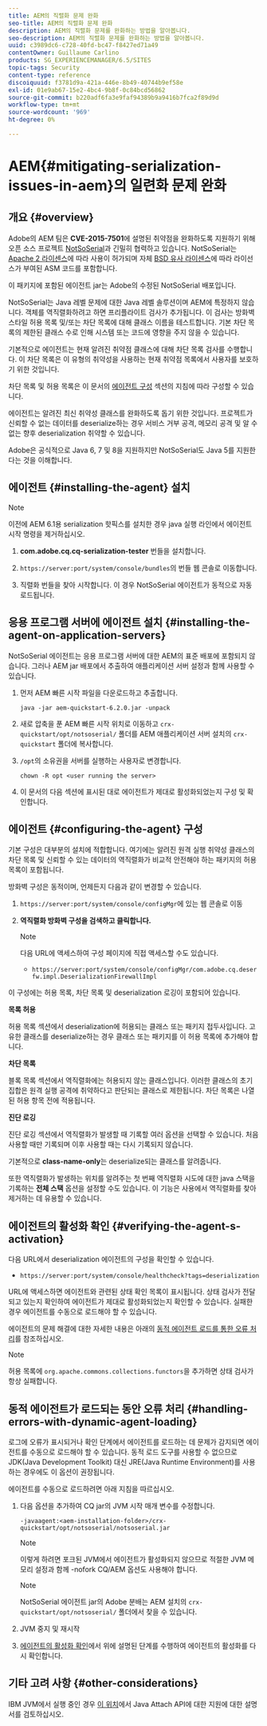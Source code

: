 ```yaml
---
title: AEM의 직렬화 문제 완화
seo-title: AEM의 직렬화 문제 완화
description: AEM의 직렬화 문제를 완화하는 방법을 알아봅니다.
seo-description: AEM의 직렬화 문제를 완화하는 방법을 알아봅니다.
uuid: c3989dc6-c728-40fd-bc47-f8427ed71a49
contentOwner: Guillaume Carlino
products: SG_EXPERIENCEMANAGER/6.5/SITES
topic-tags: Security
content-type: reference
discoiquuid: f3781d9a-421a-446e-8b49-40744b9ef58e
exl-id: 01e9ab67-15e2-4bc4-9b8f-0c84bcd56862
source-git-commit: b220adf6fa3e9faf94389b9a9416b7fca2f89d9d
workflow-type: tm+mt
source-wordcount: '969'
ht-degree: 0%

---
```


# AEM{#mitigating-serialization-issues-in-aem}의 일련화 문제 완화

## 개요 {#overview}

Adobe의 AEM 팀은 **CVE-2015-7501**&#x200B;에 설명된 취약점을 완화하도록 지원하기 위해 오픈 소스 프로젝트 [NotSoSerial](https://github.com/kantega/notsoserial)과 긴밀히 협력하고 있습니다. NotSoSerial는 [Apache 2 라이센스](https://www.apache.org/licenses/LICENSE-2.0)에 따라 사용이 허가되며 자체 [BSD 유사 라이센스](https://asm.ow2.org/license.html)에 따라 라이선스가 부여된 ASM 코드를 포함합니다.

이 패키지에 포함된 에이전트 jar는 Adobe의 수정된 NotSoSerial 배포입니다.

NotSoSerial는 Java 레벨 문제에 대한 Java 레벨 솔루션이며 AEM에 특정하지 않습니다. 객체를 역직렬화하려고 하면 프리플라이트 검사가 추가됩니다. 이 검사는 방화벽 스타일 허용 목록 및/또는 차단 목록에 대해 클래스 이름을 테스트합니다. 기본 차단 목록의 제한된 클래스 수로 인해 시스템 또는 코드에 영향을 주지 않을 수 있습니다.

기본적으로 에이전트는 현재 알려진 취약점 클래스에 대해 차단 목록 검사를 수행합니다. 이 차단 목록은 이 유형의 취약성을 사용하는 현재 취약점 목록에서 사용자를 보호하기 위한 것입니다.

차단 목록 및 허용 목록은 이 문서의 [에이전트 구성](/help/sites-administering/mitigating-serialization-issues.md#configuring-the-agent) 섹션의 지침에 따라 구성할 수 있습니다.

에이전트는 알려진 최신 취약성 클래스를 완화하도록 돕기 위한 것입니다. 프로젝트가 신뢰할 수 없는 데이터를 deserialize하는 경우 서비스 거부 공격, 메모리 공격 및 알 수 없는 향후 deserialization 취약할 수 있습니다.

Adobe은 공식적으로 Java 6, 7 및 8을 지원하지만 NotSoSerial도 Java 5를 지원한다는 것을 이해합니다.

## 에이전트 {#installing-the-agent} 설치

>[!NOTE]
>
>이전에 AEM 6.1용 serialization 핫픽스를 설치한 경우 java 실행 라인에서 에이전트 시작 명령을 제거하십시오.

1. **com.adobe.cq.cq-serialization-tester** 번들을 설치합니다.

1. `https://server:port/system/console/bundles`의 번들 웹 콘솔로 이동합니다.
1. 직렬화 번들을 찾아 시작합니다. 이 경우 NotSoSerial 에이전트가 동적으로 자동 로드됩니다.

## 응용 프로그램 서버에 에이전트 설치 {#installing-the-agent-on-application-servers}

NotSoSerial 에이전트는 응용 프로그램 서버에 대한 AEM의 표준 배포에 포함되지 않습니다. 그러나 AEM jar 배포에서 추출하여 애플리케이션 서버 설정과 함께 사용할 수 있습니다.

1. 먼저 AEM 빠른 시작 파일을 다운로드하고 추출합니다.

   ```shell
   java -jar aem-quickstart-6.2.0.jar -unpack
   ```

1. 새로 압축을 푼 AEM 빠른 시작 위치로 이동하고 `crx-quickstart/opt/notsoserial/` 폴더를 AEM 애플리케이션 서버 설치의 `crx-quickstart` 폴더에 복사합니다.

1. `/opt`의 소유권을 서버를 실행하는 사용자로 변경합니다.

   ```shell
   chown -R opt <user running the server>
   ```

1. 이 문서의 다음 섹션에 표시된 대로 에이전트가 제대로 활성화되었는지 구성 및 확인합니다.

## 에이전트 {#configuring-the-agent} 구성

기본 구성은 대부분의 설치에 적합합니다. 여기에는 알려진 원격 실행 취약성 클래스의 차단 목록 및 신뢰할 수 있는 데이터의 역직렬화가 비교적 안전해야 하는 패키지의 허용 목록이 포함됩니다.

방화벽 구성은 동적이며, 언제든지 다음과 같이 변경할 수 있습니다.

1. `https://server:port/system/console/configMgr`에 있는 웹 콘솔로 이동
1. **역직렬화 방화벽 구성을 검색하고 클릭합니다.**

   >[!NOTE]
   >
   >다음 URL에 액세스하여 구성 페이지에 직접 액세스할 수도 있습니다.
   >
   >* `https://server:port/system/console/configMgr/com.adobe.cq.deserfw.impl.DeserializationFirewallImpl`


이 구성에는 허용 목록, 차단 목록 및 deserialization 로깅이 포함되어 있습니다.

**목록 허용**

허용 목록 섹션에서 deserialization에 허용되는 클래스 또는 패키지 접두사입니다. 고유한 클래스를 deserialize하는 경우 클래스 또는 패키지를 이 허용 목록에 추가해야 합니다.

**차단 목록**

블록 목록 섹션에서 역직렬화에는 허용되지 않는 클래스입니다. 이러한 클래스의 초기 집합은 원격 실행 공격에 취약하다고 판단되는 클래스로 제한됩니다. 차단 목록은 나열된 허용 항목 전에 적용됩니다.

**진단 로깅**

진단 로깅 섹션에서 역직렬화가 발생할 때 기록할 여러 옵션을 선택할 수 있습니다. 처음 사용할 때만 기록되며 이후 사용할 때는 다시 기록되지 않습니다.

기본적으로 **class-name-only**&#x200B;는 deserialize되는 클래스를 알려줍니다.

또한 역직렬화가 발생하는 위치를 알려주는 첫 번째 역직렬화 시도에 대한 java 스택을 기록하는 **전체 스택** 옵션을 설정할 수도 있습니다. 이 기능은 사용에서 역직렬화를 찾아 제거하는 데 유용할 수 있습니다.

## 에이전트의 활성화 확인 {#verifying-the-agent-s-activation}

다음 URL에서 deserialization 에이전트의 구성을 확인할 수 있습니다.

* `https://server:port/system/console/healthcheck?tags=deserialization`

URL에 액세스하면 에이전트와 관련된 상태 확인 목록이 표시됩니다. 상태 검사가 전달되고 있는지 확인하여 에이전트가 제대로 활성화되었는지 확인할 수 있습니다. 실패한 경우 에이전트를 수동으로 로드해야 할 수 있습니다.

에이전트의 문제 해결에 대한 자세한 내용은 아래의 [동적 에이전트 로드를 통한 오류 처리](#handling-errors-with-dynamic-agent-loading)를 참조하십시오.

>[!NOTE]
>
>허용 목록에 `org.apache.commons.collections.functors`을 추가하면 상태 검사가 항상 실패합니다.

## 동적 에이전트가 로드되는 동안 오류 처리 {#handling-errors-with-dynamic-agent-loading}

로그에 오류가 표시되거나 확인 단계에서 에이전트를 로드하는 데 문제가 감지되면 에이전트를 수동으로 로드해야 할 수 있습니다. 동적 로드 도구를 사용할 수 없으므로 JDK(Java Development Toolkit) 대신 JRE(Java Runtime Environment)를 사용하는 경우에도 이 옵션이 권장됩니다.

에이전트를 수동으로 로드하려면 아래 지침을 따르십시오.

1. 다음 옵션을 추가하여 CQ jar의 JVM 시작 매개 변수를 수정합니다.

   ```shell
   -javaagent:<aem-installation-folder>/crx-quickstart/opt/notsoserial/notsoserial.jar
   ```

   >[!NOTE]
   >
   >이렇게 하려면 포크된 JVM에서 에이전트가 활성화되지 않으므로 적절한 JVM 메모리 설정과 함께 -nofork CQ/AEM 옵션도 사용해야 합니다.

   >[!NOTE]
   >
   >NotSoSerial 에이전트 jar의 Adobe 분배는 AEM 설치의 `crx-quickstart/opt/notsoserial/` 폴더에서 찾을 수 있습니다.

1. JVM 중지 및 재시작

1. [에이전트의 활성화 확인](/help/sites-administering/mitigating-serialization-issues.md#verifying-the-agent-s-activation)에서 위에 설명된 단계를 수행하여 에이전트의 활성화를 다시 확인합니다.

## 기타 고려 사항 {#other-considerations}

IBM JVM에서 실행 중인 경우 [이 위치](https://www.ibm.com/support/knowledgecenter/SSSTCZ_2.0.0/com.ibm.rt.doc.20/user/attachapi.html)에서 Java Attach API에 대한 지원에 대한 설명서를 검토하십시오.
